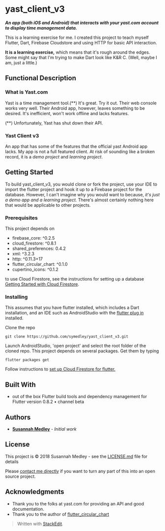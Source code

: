 ﻿# yast_client_v3

***An app (both iOS and Android) that interacts with your yast.com account to display time management data.***

This is a learning exercise for me. I created this project to teach myself Flutter, Dart, Firebase Cloudstore and using HTTP for basic API interaction.

**It is a learning exercise,** which means that it's rough around the edges. Some might say that I'm trying to make Dart look like K&R C. (Well, maybe I am, just a little.) 

## Functional Description
### What is Yast.com
Yast is a time management tool.(&#42;&#42;) It's great. Try it out. Their web console works very well. Their Android app, however, leaves something to be desired. It's inefficient, won't work offline and lacks features.

(&#42;&#42;) Unfortunately, Yast has shut down their API.

### Yast Client v3
An app that has some of the features that the official yast Android app lacks. My app is not a full featured client. At risk of sounding like a broken record, it is a *demo project* and *learning project*. 

## Getting Started

To build yast_client_v3, you would clone or fork the project, use your IDE to import the flutter project and hook it up to a Firebase project for the database. However, I can't imagine why you would want to because, *it's just a demo app and a learning project.* There's almost certainly nothing here that would be applicable to other projects.

### Prerequisites

This project depends on 
 -   firebase_core: ^0.2.5
 -   cloud_firestore: ^0.8.1
 -   shared_preferences: 0.4.2
 -   xml: ^3.2.3
 -   http: ^0.11.3+17
 - flutter_circular_chart: ^0.1.0
 -   cupertino_icons: ^0.1.2
 
to use Cloud Firestore, see the instructions for setting up a database [Getting Started with Cloud Firestore](https://firebase.google.com/docs/firestore/quickstart). 

### Installing

This assumes that you have flutter installed, which includes a Dart installation, and an IDE such as AndroidStudio with the [flutter plug in](https://plugins.jetbrains.com/plugin/9212-flutter) installed.

Clone the repo 
```
git clone https://github.com/symedley/yast_client_v3.git
```
Launch AndroidStudio, 'open project' and select the root folder of the cloned repo. This project depends on several packages. Get them by typing
```
flutter packages get
```
Follow instructions to [set up Cloud Firestore for flutter.](https://pub.dartlang.org/packages/cloud_firestore)

## Built With

* out of the box Flutter build tools and dependency management for Flutter version  0.8.2 • channel beta 


## Authors

* **[Susannah Medley](https://github.com/symedley)** - *Initial work* 

## License

This project is © 2018 Susannah Medley - see the [LICENSE.md](LICENSE.md) file for details

Please [contact me directly](https://github.com/symedley) if you want to turn any part of this into an open source project.


## Acknowledgments

* Thank you to the folks at yast.com for providing an API and good documentation.
* Thank you to the author of [flutter_circular_chart](https://pub.dartlang.org/packages/flutter_circular_chart)


> Written with [StackEdit](https://stackedit.io/).

